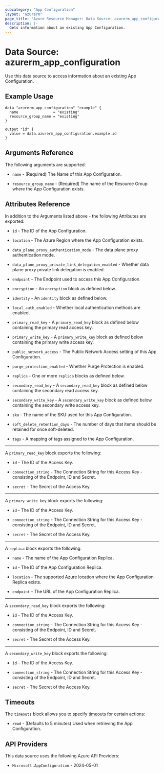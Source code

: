 ```yaml
---
subcategory: "App Configuration"
layout: "azurerm"
page_title: "Azure Resource Manager: Data Source: azurerm_app_configuration"
description: |-
  Gets information about an existing App Configuration.
---
```


# Data Source: azurerm_app_configuration

Use this data source to access information about an existing App Configuration.

## Example Usage

```hcl
data "azurerm_app_configuration" "example" {
  name                = "existing"
  resource_group_name = "existing"
}

output "id" {
  value = data.azurerm_app_configuration.example.id
}
```

## Arguments Reference

The following arguments are supported:

* `name` - (Required) The Name of this App Configuration.

* `resource_group_name` - (Required) The name of the Resource Group where the App Configuration exists.

## Attributes Reference

In addition to the Arguments listed above - the following Attributes are exported:

* `id` - The ID of the App Configuration.

* `location` - The Azure Region where the App Configuration exists.

* `data_plane_proxy_authentication_mode` - The data plane proxy authentication mode.

* `data_plane_proxy_private_link_delegation_enabled` - Whether data plane proxy private link delegation is enabled.

* `endpoint` - The Endpoint used to access this App Configuration.

* `encryption` - An `encryption` block as defined below.

* `identity` - An `identity` block as defined below.

* `local_auth_enabled` - Whether local authentication methods are enabled.

* `primary_read_key` - A `primary_read_key` block as defined below containing the primary read access key.

* `primary_write_key` - A `primary_write_key` block as defined below containing the primary write access key.

* `public_network_access` - The Public Network Access setting of this App Configuration.

* `purge_protection_enabled` - Whether Purge Protection is enabled.

* `replica` - One or more `replica` blocks as defined below.

* `secondary_read_key` - A `secondary_read_key` block as defined below containing the secondary read access key.

* `secondary_write_key` - A `secondary_write_key` block as defined below containing the secondary write access key.

* `sku` - The name of the SKU used for this App Configuration.

* `soft_delete_retention_days` - The number of days that items should be retained for once soft-deleted.

* `tags` - A mapping of tags assigned to the App Configuration.

---

A `primary_read_key` block exports the following:

* `id` - The ID of the Access Key.

* `connection_string` - The Connection String for this Access Key - consisting of the Endpoint, ID and Secret.

* `secret` - The Secret of the Access Key.

---

A `primary_write_key` block exports the following:

* `id` - The ID of the Access Key.

* `connection_string` - The Connection String for this Access Key - consisting of the Endpoint, ID and Secret.

* `secret` - The Secret of the Access Key.

---

A `replica` block exports the following:

* `name` - The name of the App Configuration Replica.

* `id` - The ID of the App Configuration Replica.

* `location` - The supported Azure location where the App Configuration Replica exists.

* `endpoint` - The URL of the App Configuration Replica.

---

A `secondary_read_key` block exports the following:

* `id` - The ID of the Access Key.

* `connection_string` - The Connection String for this Access Key - consisting of the Endpoint, ID and Secret.

* `secret` - The Secret of the Access Key.

---

A `secondary_write_key` block exports the following:

* `id` - The ID of the Access Key.

* `connection_string` - The Connection String for this Access Key - consisting of the Endpoint, ID and Secret.

* `secret` - The Secret of the Access Key.

## Timeouts

The `timeouts` block allows you to specify [timeouts](https://developer.hashicorp.com/terraform/language/resources/configure#define-operation-timeouts) for certain actions:

* `read` - (Defaults to 5 minutes) Used when retrieving the App Configuration.

## API Providers
<!-- This section is generated, changes will be overwritten -->
This data source uses the following Azure API Providers:

* `Microsoft.AppConfiguration` - 2024-05-01
